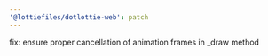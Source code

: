 ```yaml
---
'@lottiefiles/dotlottie-web': patch
---
```


fix: ensure proper cancellation of animation frames in \_draw method

